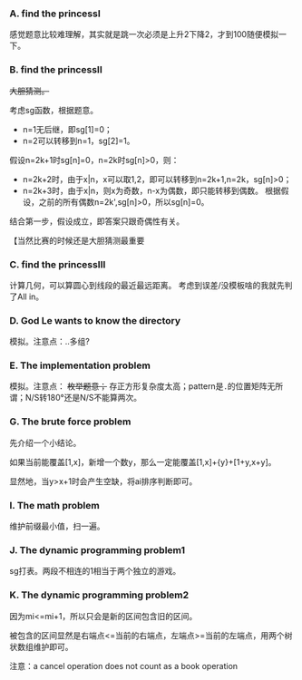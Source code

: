 ### A. find the princessI
感觉题意比较难理解，其实就是跳一次必须是上升2下降2，才到100随便模拟一下。

### B. find the princessII
~~大胆猜测。~~

考虑sg函数，根据题意。

 - n=1无后继，即sg[1]=0；
 - n=2可以转移到n=1，sg[2]=1。

假设n=2k+1时sg[n]=0，n=2k时sg[n]>0，则：

 - n=2k+2时，由于x|n，x可以取1,2，即可以转移到n=2k+1,n=2k，sg[n]>0；
 - n=2k+3时，由于x|n，则x为奇数，n-x为偶数，即只能转移到偶数。
 根据假设，之前的所有偶数n=2k',sg[n]>0，所以sg[n]=0。

结合第一步，假设成立，即答案只跟奇偶性有关。

【当然比赛的时候还是大胆猜测最重要

### C. find the princessIII
计算几何，可以算圆心到线段的最近最远距离。
考虑到误差/没模板啥的我就先判了All in。

### D. God Le wants to know the directory
模拟。注意点：..多组?

### E. The implementation problem
模拟。注意点： ~~枚举题意；~~ 存正方形复杂度太高；pattern是`.`的位置矩阵无所谓；N/S转180°还是N/S不能算两次。

### G. The brute force problem
先介绍一个小结论。

如果当前能覆盖[1,x]，新增一个数y，那么一定能覆盖[1,x]+{y}+[1+y,x+y]。

显然地，当y>x+1时会产生空缺，将ai排序判断即可。

### I. The math problem
维护前缀最小值，扫一遍。

### J. The dynamic programming problem1
sg打表。两段不相连的1相当于两个独立的游戏。

### K. The dynamic programming problem2
因为mi<=mi+1，所以只会是新的区间包含旧的区间。

被包含的区间显然是右端点<=当前的右端点，左端点>=当前的左端点，用两个树状数组维护即可。

注意：a cancel operation does not count as a book operation